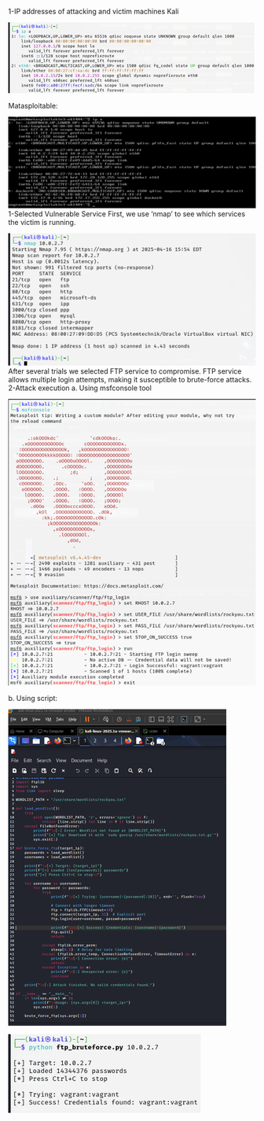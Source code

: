 
1-IP addresses of attacking and victim machines
Kali

![My Diagram](image/Picture1.png)

Matasploitable:
 
 
 ![My Diagram](image/Picture2.png)
1-Selected Vulnerable Service
First, we use ‘nmap’ to see which services the victim is running.
 
 
 ![My Diagram](image/Picture3.png)
After several trials we selected FTP service to compromise. FTP service allows multiple login attempts, making it susceptible to brute-force attacks.
2-Attack execution
a.	Using msfconsole tool


![My Diagram](image/Picture4.png)






b.	Using script:


![My Diagram](image/Picture5.png)


![My Diagram](image/b175ee04-b93f-44c5-804e-a121170c0c67.jpg)

 
